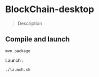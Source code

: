 # BlockChain-desktop

> Description

## Compile and launch

```
mvn package
```

Launch :

```
./launch.sh
```

